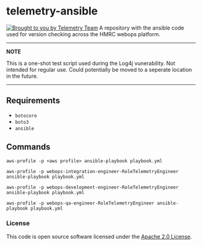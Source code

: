 
# telemetry-ansible
[![Brought to you by Telemetry Team](https://img.shields.io/badge/MDTP-Telemetry-40D9C0?style=flat&labelColor=000000&logo=gov.uk)](https://confluence.tools.tax.service.gov.uk/display/TEL/Telemetry)
A repository with the ansible code used for version checking across the HMRC webops platform.

---
**NOTE**

This is a one-shot test script used during the Log4j vunerability. Not intended for regular use. Could potentially be moved to a seperate location in the future.

---

## Requirements
- `botocore`
- `boto3`
- `ansible`

## Commands

```
aws-profile -p <aws profile> ansible-playbook playbook.yml

aws-profile -p webops-integration-engineer-RoleTelemetryEngineer ansible-playbook playbook.yml

aws-profile -p webops-development-engineer-RoleTelemetryEngineer ansible-playbook playbook.yml

aws-profile -p webops-qa-engineer-RoleTelemetryEngineer ansible-playbook playbook.yml
```


### License

This code is open source software licensed under the [Apache 2.0 License]("http://www.apache.org/licenses/LICENSE-2.0.html").
